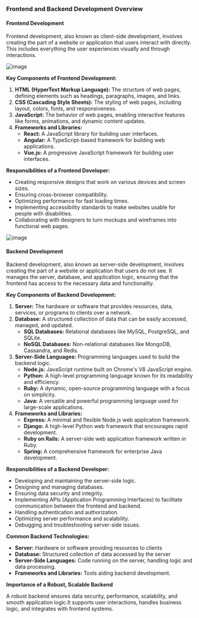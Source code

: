 ### Frontend and Backend Development Overview

#### Frontend Development
Frontend development, also known as client-side development, involves creating the part of a website or application that users interact with directly. This includes everything the user experiences visually and through interactions.

![image](https://github.com/sapthashree15/test2023/assets/96560683/ab1f4777-281c-44a0-bc42-4fa192a9bbc3)

**Key Components of Frontend Development:**
1. **HTML (HyperText Markup Language):** The structure of web pages, defining elements such as headings, paragraphs, images, and links.
2. **CSS (Cascading Style Sheets):** The styling of web pages, including layout, colors, fonts, and responsiveness.
3. **JavaScript:** The behavior of web pages, enabling interactive features like forms, animations, and dynamic content updates.
4. **Frameworks and Libraries:**
   - **React:** A JavaScript library for building user interfaces.
   - **Angular:** A TypeScript-based framework for building web applications.
   - **Vue.js:** A progressive JavaScript framework for building user interfaces.

**Responsibilities of a Frontend Developer:**
- Creating responsive designs that work on various devices and screen sizes.
- Ensuring cross-browser compatibility.
- Optimizing performance for fast loading times.
- Implementing accessibility standards to make websites usable for people with disabilities.
- Collaborating with designers to turn mockups and wireframes into functional web pages.

![image](https://github.com/sapthashree15/test2023/assets/96560683/cbc793d4-3efb-4e8e-a1dc-61e19f274f52)

#### Backend Development
Backend development, also known as server-side development, involves creating the part of a website or application that users do not see. It manages the server, database, and application logic, ensuring that the frontend has access to the necessary data and functionality.

**Key Components of Backend Development:**
1. **Server:** The hardware or software that provides resources, data, services, or programs to clients over a network.
2. **Database:** A structured collection of data that can be easily accessed, managed, and updated.
   - **SQL Databases:** Relational databases like MySQL, PostgreSQL, and SQLite.
   - **NoSQL Databases:** Non-relational databases like MongoDB, Cassandra, and Redis.
3. **Server-Side Languages:** Programming languages used to build the backend logic.
   - **Node.js:** JavaScript runtime built on Chrome's V8 JavaScript engine.
   - **Python:** A high-level programming language known for its readability and efficiency.
   - **Ruby:** A dynamic, open-source programming language with a focus on simplicity.
   - **Java:** A versatile and powerful programming language used for large-scale applications.
4. **Frameworks and Libraries:**
   - **Express:** A minimal and flexible Node.js web application framework.
   - **Django:** A high-level Python web framework that encourages rapid development.
   - **Ruby on Rails:** A server-side web application framework written in Ruby.
   - **Spring:** A comprehensive framework for enterprise Java development.

**Responsibilities of a Backend Developer:**
- Developing and maintaining the server-side logic.
- Designing and managing databases.
- Ensuring data security and integrity.
- Implementing APIs (Application Programming Interfaces) to facilitate communication between the frontend and backend.
- Handling authentication and authorization.
- Optimizing server performance and scalability.
- Debugging and troubleshooting server-side issues.

**Common Backend Technologies:**
 - **Server:** Hardware or software providing resources to clients
 - **Database:** Structured collection of data accessed by the server 
 - **Server-Side Languages:** Code running on the server, handling logic and data processing.
- **Frameworks and Libraries:** Tools aiding backend development.

**Importance of a Robust, Scalable Backend**  

A robust backend ensures data security, performance, scalability, and smooth application logic.It supports user interactions, handles business logic, and integrates with frontend systems.
